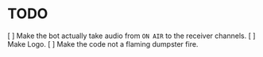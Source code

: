 # TODO

[ ] Make the bot actually take audio from `ON AIR` to the receiver channels.
[ ] Make Logo.
[ ] Make the code not a flaming dumpster fire.
